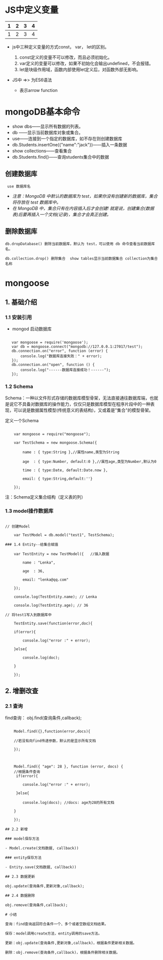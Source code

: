 # JS中定义变量

| 1 | 2 | 3 | 4 |
|---|---|---|---|
| 1 | 2 | 3 | 4 |

- js中三种定义变量的方式const， var， let的区别。
   1. const定义的变量不可以修改，而且必须初始化。
   2. var定义的变量可以修改，如果不初始化会输出undefined，不会报错。
   3. let是块级作用域，函数内部使用let定义后，对函数外部无影响。

- JS中 =>> 为ES6语法
   + 表示arrow function

# mongoDB基本命令

- show dbs——显示所有数据的列表。
- db ——显示当前数据库对象或集合。
- use——连接到一个指定的数据库，如不存在则创建数据库
- db.Students.insertOne({"name":"jack"})——插入一条数据
- show collections——查看集合
- db.Students.find()——查询students集合中的数据

## 创建数据库

` use 数据库名`

- *注意：MongoDB 中默认的数据库为 test，如果你没有创建新的数据库，集合将存放在 test 数据库中。*
- *在 MongoDB 中，集合只有在内容插入后才会创建! 就是说，创建集合(数据表)后要再插入一个文档(记录)，集合才会真正创建。*


## 删除数据库

`db.dropDatabase() 删除当前数据库，默认为 test，可以使用 db 命令查看当前数据库名。` 

`db.collection.drop() 删除集合  show tables显示当前数据集合 collection为集合名称`

# mongoose

## 1. 基础介绍

### 1.1 安装引用

- mongod 启动数据库

 ```

	var mongoose = require('mongoose');
	var db = mongoose.connect("mongodb://127.0.0.1:27017/test");
	db.connection.on("error", function (error) {
    	console.log("数据库连接失败：" + error);
	});
	db.connection.on("open", function () {
   		console.log("------数据库连接成功！------");
	});

 ```

### 1.2 Schema

Schema：一种以文件形式存储的数据库模型骨架，无法直接通往数据库端，也就是说它不具备对数据库的操作能力，仅仅只是数据库模型在程序片段中的一种表现，可以说是数据属性模型(传统意义的表结构)，又或着是"集合"的模型骨架。

定义一个Schema

```

	var mongoose = require("mongoose");

	var TestSchema = new mongoose.Schema({

    	name : { type:String },//属性name,类型为String

    	age  : { type:Number, default:0 },//属性age,类型为Number,默认为0

    	time : { type:Date, default:Date.now },

    	email: { type:String,default:''}

	});

```

注：Schema定义集合结构（定义表的列）

### 1.3 model操作数据库

```

// 创建Model

	var TestModel = db.model("test1", TestSchema);

### 1.4 Entity--给集合赋值

	var TestEntity = new TestModel({   //插入数据

        name : "Lenka",

       	age  : 36,

       	email: "lenka@qq.com"

	});

	console.log(TestEntity.name); // Lenka

	console.log(TestEntity.age); // 36

// 将test1写入到数据库中

	TestEntity.save(function(error,doc){

  	if(error){

     	console.log("error :" + error);

  	}else{

     	console.log(doc);

  	}

	});

```
## 2. 增删改查

### 2.1 查询

find查询： obj.find(查询条件,callback);

```

	Model.find({},function(error,docs){

   	//若没有向find传递参数，默认的是显示所有文档

	});


```
```

	Model.find({ "age": 28 }, function (error, docs) {
	//根据条件查询
 	 if(error){

    	console.log("error :" + error);

 	 }else{

    	console.log(docs); //docs: age为28的所有文档

	}

	});
	
## 2.2 新增

### model保存方法

- Model.create(文档数据, callback))

### entity保存方法

- Entity.save(文档数据, callback))

## 2.3 数据更新

obj.update(查询条件,更新对象,callback);

## 2.4 数据删除

obj.remove(查询条件,callback);

# 小结

查询：find查询返回符合条件一个、多个或者空数组文档结果。

保存：model调用create方法，entity调用的save方法。

更新：obj.update(查询条件,更新对象,callback)，根据条件更新相关数据。

删除：obj.remove(查询条件,callback)，根据条件删除相关数据。

